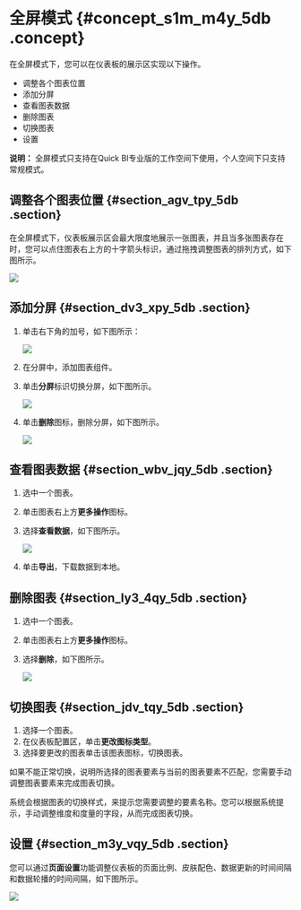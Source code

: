 # 全屏模式 {#concept_s1m_m4y_5db .concept}

在全屏模式下，您可以在仪表板的展示区实现以下操作。

-   调整各个图表位置
-   添加分屏
-   查看图表数据
-   删除图表
-   切换图表
-   设置

**说明：** 全屏模式只支持在Quick BI专业版的工作空间下使用，个人空间下只支持常规模式。

## 调整各个图表位置 {#section_agv_tpy_5db .section}

在全屏模式下，仪表板展示区会最大限度地展示一张图表，并且当多张图表存在时，您可以点住图表右上方的十字箭头标识，通过拖拽调整图表的排列方式，如下图所示。

![](http://static-aliyun-doc.oss-cn-hangzhou.aliyuncs.com/assets/img/9120/15444380361524_zh-CN.png)

## 添加分屏 {#section_dv3_xpy_5db .section}

1.  单击右下角的加号，如下图所示：

    ![](http://static-aliyun-doc.oss-cn-hangzhou.aliyuncs.com/assets/img/9120/154443803633263_zh-CN.png)

2.  在分屏中，添加图表组件。
3.  单击**分屏**标识切换分屏，如下图所示。

    ![](http://static-aliyun-doc.oss-cn-hangzhou.aliyuncs.com/assets/img/9120/154443803633264_zh-CN.png)

4.  单击**删除**图标，删除分屏，如下图所示。

    ![](http://static-aliyun-doc.oss-cn-hangzhou.aliyuncs.com/assets/img/9120/15444380361530_zh-CN.png)


## 查看图表数据 {#section_wbv_jqy_5db .section}

1.  选中一个图表。
2.  单击图表右上方**更多操作**图标。
3.  选择**查看数据**，如下图所示。

    ![](http://static-aliyun-doc.oss-cn-hangzhou.aliyuncs.com/assets/img/9120/154443803633786_zh-CN.png)

4.  单击**导出**，下载数据到本地。

## 删除图表 {#section_ly3_4qy_5db .section}

1.  选中一个图表。
2.  单击图表右上方**更多操作**图标。
3.  选择**删除**，如下图所示。

    ![](http://static-aliyun-doc.oss-cn-hangzhou.aliyuncs.com/assets/img/9120/154443803633790_zh-CN.png)


## 切换图表 {#section_jdv_tqy_5db .section}

1.  选择一个图表。
2.  在仪表板配置区，单击**更改图标类型**。
3.  选择要更改的图表单击该图表图标，切换图表。

如果不能正常切换，说明所选择的图表要素与当前的图表要素不匹配，您需要手动调整图表要素来完成图表切换。

系统会根据图表的切换样式，来提示您需要调整的要素名称。您可以根据系统提示，手动调整维度和度量的字段，从而完成图表切换。

## 设置 {#section_m3y_vqy_5db .section}

您可以通过**页面设置**功能调整仪表板的页面比例、皮肤配色、数据更新的时间间隔和数据轮播的时间间隔，如下图所示。

![](http://static-aliyun-doc.oss-cn-hangzhou.aliyuncs.com/assets/img/9120/15444380361533_zh-CN.png)

